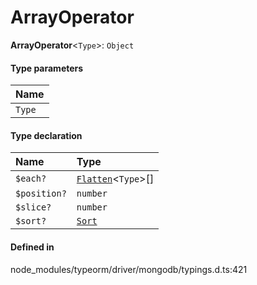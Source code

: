 # ArrayOperator

 **ArrayOperator**<`Type`\>: `Object`

#### Type parameters

| Name |
| :------ |
| `Type` | `object` |

#### Type declaration

| Name | Type |
| :------ | :------ |
| `$each?` | [`Flatten`](Flatten.md)<`Type`\>[] |
| `$position?` | `number` |
| `$slice?` | `number` |
| `$sort?` | [`Sort`](Sort.md) |

#### Defined in

node_modules/typeorm/driver/mongodb/typings.d.ts:421
